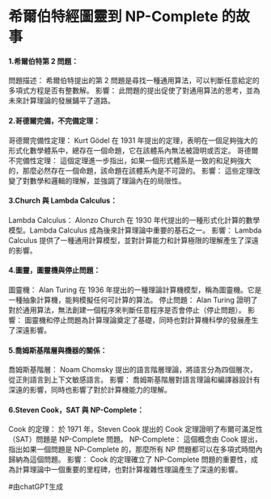 # 希爾伯特經圖靈到 NP-Complete 的故事

#### 1.希爾伯特第 2 問題：

問題描述： 希爾伯特提出的第 2 問題是尋找一種通用算法，可以判斷任意給定的多項式方程是否有整數解。
影響： 此問題的提出促使了對通用算法的思考，並為未來計算理論的發展鋪平了道路。

#### 2.哥德爾完備，不完備定理：

哥德爾完備性定理： Kurt Gödel 在 1931 年提出的定理，表明在一個足夠強大的形式化數學體系中，總存在一個命題，它在該體系內無法被證明或否定。
哥德爾不完備性定理： 這個定理進一步指出，如果一個形式體系是一致的和足夠強大的，那麼必然存在一個命題，該命題在該體系內是不可證的。
影響： 這些定理改變了對數學和邏輯的理解，並強調了理論內在的局限性。

#### 3.Church 與 Lambda Calculus：

Lambda Calculus： Alonzo Church 在 1930 年代提出的一種形式化計算的數學模型。Lambda Calculus 成為後來計算理論中重要的基石之一。
影響： Lambda Calculus 提供了一種通用計算模型，並對計算能力和計算極限的理解產生了深遠的影響。

#### 4.圖靈，圖靈機與停止問題：

圖靈機： Alan Turing 在 1936 年提出的一種理論計算機模型，稱為圖靈機。它是一種抽象計算機，能夠模擬任何可計算的算法。
停止問題： Alan Turing 證明了對於通用算法，無法創建一個程序來判斷任意程序是否會停止（停止問題）。
影響： 圖靈機和停止問題為計算理論奠定了基礎，同時也對計算機科學的發展產生了深遠影響。

#### 5.喬姆斯基階層與機器的關係：

喬姆斯基階層： Noam Chomsky 提出的語言階層理論，將語言分為四個層次，從正則語言到上下文敏感語言。
影響： 喬姆斯基階層對語言理論和編譯器設計有深遠的影響，同時也影響了對於計算機能力的理解。

#### 6.Steven Cook，SAT 與 NP-Complete：

Cook 的定理： 於 1971 年，Steven Cook 提出的 Cook 定理證明了布爾可滿足性（SAT）問題是 NP-Complete 問題。
NP-Complete： 這個概念由 Cook 提出，指出如果一個問題是 NP-Complete 的，那麼所有 NP 問題都可以在多項式時間內歸納為這個問題。
影響： Cook 的定理確立了 NP-Complete 問題的重要性，成為計算理論中一個重要的里程碑，也對計算複雜性理論產生了深遠的影響。

#由chatGPT生成